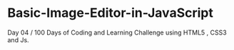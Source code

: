 # Basic-Image-Editor-in-JavaScript
Day 04 / 100 Days of Coding and Learning Challenge  <strong></strong>  using HTML5 , CSS3  and Js.
